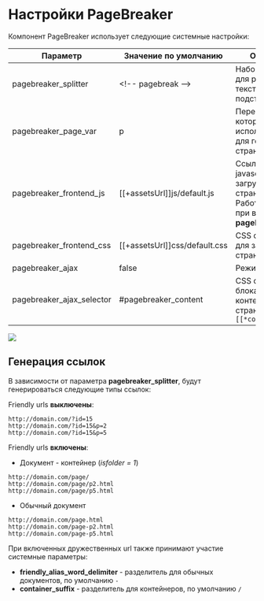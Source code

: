 # Настройки PageBreaker

Компонент PageBreaker использует следующие системные настройки:

| Параметр                  | Значение по умолчанию         | Описание                                                                                           |
| ------------------------- | ----------------------------- | -------------------------------------------------------------------------------------------------- |
| pagebreaker_splitter      | &lt;!-- pagebreak --&gt;      | Набор символов для разделения текста на подстраницы                                                |
| pagebreaker_page_var      | p                             | Переменная, которая будет использована для генерации страницы                                      |
| pagebreaker_frontend_js   | [[+assetsUrl]]js/default.js   | Ссылка на javascript для загрузки на страницу. Работает только при включенном **pagebreaker_ajax** |
| pagebreaker_frontend_css  | [[+assetsUrl]]css/default.css | CSS оформление для загрузки на страницу                                                            |
| pagebreaker_ajax          | false                         | Режим ajax                                                                                         |
| pagebreaker_ajax_selector | #pagebreaker_content          | CSS селектор блока с контентом страницы `[[*content]]`                                             |

[![](https://file.modx.pro/files/3/3/a/33aa6a26ab948732ec6dc0ab6de69929s.jpg)](https://file.modx.pro/files/3/3/a/33aa6a26ab948732ec6dc0ab6de69929.png)

## Генерация ссылок

В зависимости от параметра **pagebreaker_splitter**, будут генерироваться следующие типы ссылок:

Friendly urls **выключены**:

```text
http://domain.com/?id=15
http://domain.com/?id=15&p=2
http://domain.com/?id=15&p=5
```

Friendly urls **включены**:

* Документ - контейнер (*isfolder = 1*)

```text
http://domain.com/page/
http://domain.com/page/p2.html
http://domain.com/page/p5.html
```

* Обычный документ

```text
http://domain.com/page.html
http://domain.com/page-p2.html
http://domain.com/page-p5.html
```

При включенных дружественных url также принимают участие системные параметры:

* **friendly_alias_word_delimiter** - разделитель для обычных документов, по умолчанию `-`
* **container_suffix** - разделитель для контейнеров, по умолчанию `/`

